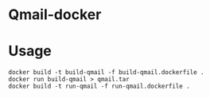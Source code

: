 # Qmail-docker

# Usage

    docker build -t build-qmail -f build-qmail.dockerfile .
    docker run build-qmail > qmail.tar
    docker build -t run-qmail -f run-qmail.dockerfile .
